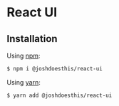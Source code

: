 # React UI

## Installation

Using [npm](https://www.npmjs.com/):

```sh
$ npm i @joshdoesthis/react-ui
```

Using [yarn](https://yarnpkg.com/):

```sh
$ yarn add @joshdoesthis/react-ui
```

